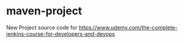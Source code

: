 # maven-project
New Project source code for https://www.udemy.com/the-complete-jenkins-course-for-developers-and-devops
